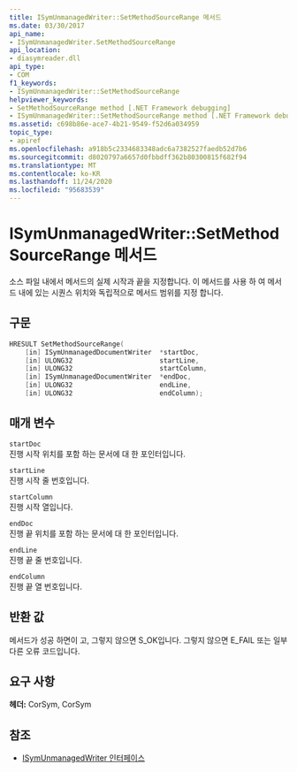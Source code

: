 ```yaml
---
title: ISymUnmanagedWriter::SetMethodSourceRange 메서드
ms.date: 03/30/2017
api_name:
- ISymUnmanagedWriter.SetMethodSourceRange
api_location:
- diasymreader.dll
api_type:
- COM
f1_keywords:
- ISymUnmanagedWriter::SetMethodSourceRange
helpviewer_keywords:
- SetMethodSourceRange method [.NET Framework debugging]
- ISymUnmanagedWriter::SetMethodSourceRange method [.NET Framework debugging]
ms.assetid: c698b86e-ace7-4b21-9549-f52d6a034959
topic_type:
- apiref
ms.openlocfilehash: a918b5c2334683348adc6a7382527faedb52d7b6
ms.sourcegitcommit: d8020797a6657d0fbbdff362b80300815f682f94
ms.translationtype: MT
ms.contentlocale: ko-KR
ms.lasthandoff: 11/24/2020
ms.locfileid: "95683539"
---
```

# <a name="isymunmanagedwritersetmethodsourcerange-method"></a>ISymUnmanagedWriter::SetMethodSourceRange 메서드

소스 파일 내에서 메서드의 실제 시작과 끝을 지정합니다. 이 메서드를 사용 하 여 메서드 내에 있는 시퀀스 위치와 독립적으로 메서드 범위를 지정 합니다.  
  
## <a name="syntax"></a>구문  
  
```cpp  
HRESULT SetMethodSourceRange(  
    [in] ISymUnmanagedDocumentWriter  *startDoc,  
    [in] ULONG32                      startLine,  
    [in] ULONG32                      startColumn,  
    [in] ISymUnmanagedDocumentWriter  *endDoc,  
    [in] ULONG32                      endLine,  
    [in] ULONG32                      endColumn);  
```  
  
## <a name="parameters"></a>매개 변수  

 `startDoc`  
 진행 시작 위치를 포함 하는 문서에 대 한 포인터입니다.  
  
 `startLine`  
 진행 시작 줄 번호입니다.  
  
 `startColumn`  
 진행 시작 열입니다.  
  
 `endDoc`  
 진행 끝 위치를 포함 하는 문서에 대 한 포인터입니다.  
  
 `endLine`  
 진행 끝 줄 번호입니다.  
  
 `endColumn`  
 진행 끝 열 번호입니다.  
  
## <a name="return-value"></a>반환 값  

 메서드가 성공 하면이 고, 그렇지 않으면 S_OK입니다. 그렇지 않으면 E_FAIL 또는 일부 다른 오류 코드입니다.  
  
## <a name="requirements"></a>요구 사항  

 **헤더:** CorSym, CorSym  
  
## <a name="see-also"></a>참조

- [ISymUnmanagedWriter 인터페이스](isymunmanagedwriter-interface.md)
